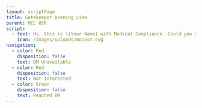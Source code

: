 ```yaml
---
layout: scriptPage
title: Gatekeeper Opening Line
parent: MCC OSR
script:
  - text: Hi, this is \[Your Name] with Medical Compliance. Could you direct me to the person in charge of the OSHA compliance?
    icon: /images/uploads/mccosr.svg
navigation:
  - color: Red
    disposition: false
    text: DM Unavailable
  - color: Red
    disposition: false
    text: Not Interested
  - color: Green
    disposition: false
    text: Reached DM
---
```

